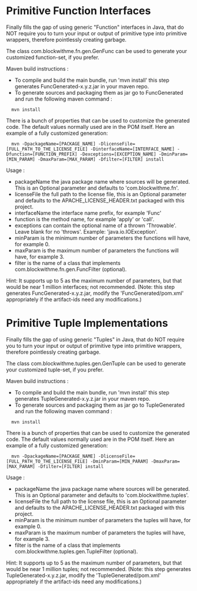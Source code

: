 Primitive Function Interfaces
=============================

Finally fills the gap of using generic "Function" interfaces in Java, that do NOT require you to turn your input or output of primitive type into primitive wrappers, therefore pointlessly creating garbage.

The class com.blockwithme.fn.gen.GenFunc can be used to generate your customized function-set, if you prefer. 

Maven build instructions :

* To compile and build the main bundle, run 'mvn install' this step generates FuncGenerated-x.y.z.jar in your maven repo.
* To generate sources and packaging them as jar go to FuncGenerated and run the following maven command :

```
  mvn install
```  

There is a bunch of properties that can be used to customize the generated code. The default values normally used are in the POM itself. Here an example of a fully customized generation:

```
  mvn -DpackageName=[PACKAGE_NAME] -DlicenseFile=[FULL_PATH_TO_THE_LICENSE_FILE] -DinterfaceName=[INTERFACE_NAME] -Dfunction=[FUNCTION_PREFIX] -Dexceptions=[EXCEPTION_NAME] -DminParam=[MIN_PARAM] -DmaxParam=[MAX_PARAM] -Dfilter=[FILTER] install
```  

Usage :
  * packageName the java package name where sources will be generated. This is an Optional parameter and defaults to 'com.blockwithme.fn'.
  * licenseFile the full path to the license file, this is an Optional parameter and defaults to the APACHE_LICENSE_HEADER.txt packaged with this project.
  * interfaceName the interface name prefix, for example 'Func'
  * function is the method name, for example 'apply' or 'call'.
  * exceptions can contain the optional name of a thrown 'Throwable'. Leave blank for no 'throws'. Example: 'java.io.IOException'.
  * minParam is the minimum number of parameters the functions will have, for example 0.
  * maxParam is the maximum number of parameters the functions will have, for example 3.
  * filter is the name of a class that implements com.blockwithme.fn.gen.FuncFilter (optional).
  
  Hint: It supports up to 5 as the maximum number of parameters, but that would be near 1 million interfaces; not recommended.
  (Note: this step generates FuncGenerated-x.y.z.jar, modify the 'FuncGenerated/pom.xml' appropriately if the artifact-ids need any modifications.)


Primitive Tuple Implementations
===============================

Finally fills the gap of using generic "Tuples" in Java, that do NOT require you to turn your input or output of primitive type into primitive wrappers, therefore pointlessly creating garbage.

The class com.blockwithme.tuples.gen.GenTuple can be used to generate your customized tuple-set, if you prefer. 

Maven build instructions :

* To compile and build the main bundle, run 'mvn install' this step generates TupleGenerated-x.y.z.jar in your maven repo.
* To generate sources and packaging them as jar go to TupleGenerated and run the following maven command :

```
  mvn install
```  

There is a bunch of properties that can be used to customize the generated code. The default values normally used are in the POM itself. Here an example of a fully customized generation:

```
  mvn -DpackageName=[PACKAGE_NAME] -DlicenseFile=[FULL_PATH_TO_THE_LICENSE_FILE] -DminParam=[MIN_PARAM] -DmaxParam=[MAX_PARAM] -Dfilter=[FILTER] install
```  

Usage :
  * packageName the java package name where sources will be generated. This is an Optional parameter and defaults to 'com.blockwithme.tuples'.
  * licenseFile the full path to the license file, this is an Optional parameter and defaults to the APACHE_LICENSE_HEADER.txt packaged with this project.
  * minParam is the minimum number of parameters the tuples will have, for example 0.
  * maxParam is the maximum number of parameters the tuples will have, for example 3.
  * filter is the name of a class that implements com.blockwithme.tuples.gen.TupleFilter (optional).
  
  Hint: It supports up to 5 as the maximum number of parameters, but that would be near 1 million tuples; not recommended.
  (Note: this step generates TupleGenerated-x.y.z.jar, modify the 'TupleGenerated/pom.xml' appropriately if the artifact-ids need any modifications.)
